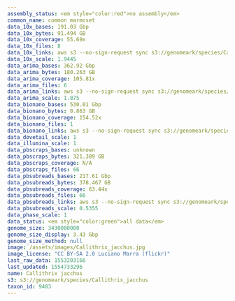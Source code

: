 ```yaml
---
assembly_status: <em style="color:red">no assembly</em>
common_name: common marmoset
data_10x_bases: 191.03 Gbp
data_10x_bytes: 91.494 GB
data_10x_coverage: 55.69x
data_10x_files: 8
data_10x_links: aws s3 --no-sign-request sync s3://genomeark/species/Callithrix_jacchus/mCalJac1/genomic_data/10x/ .<br>
data_10x_scale: 1.9445
data_arima_bases: 362.92 Gbp
data_arima_bytes: 180.263 GB
data_arima_coverage: 105.81x
data_arima_files: 6
data_arima_links: aws s3 --no-sign-request sync s3://genomeark/species/Callithrix_jacchus/mCalJac1/genomic_data/arima/ .<br>
data_arima_scale: 1.875
data_bionano_bases: 530.01 Gbp
data_bionano_bytes: 0.863 GB
data_bionano_coverage: 154.52x
data_bionano_files: 1
data_bionano_links: aws s3 --no-sign-request sync s3://genomeark/species/Callithrix_jacchus/mCalJac1/genomic_data/bionano/ .<br>
data_dovetail_scale: 1
data_illumina_scale: 1
data_pbscraps_bases: unknown
data_pbscraps_bytes: 321.309 GB
data_pbscraps_coverage: N/A
data_pbscraps_files: 66
data_pbsubreads_bases: 217.61 Gbp
data_pbsubreads_bytes: 378.467 GB
data_pbsubreads_coverage: 63.44x
data_pbsubreads_files: 66
data_pbsubreads_links: aws s3 --no-sign-request sync s3://genomeark/species/Callithrix_jacchus/mCalJac1/genomic_data/pacbio/ . --exclude "*scraps.bam"<br>
data_pbsubreads_scale: 0.5355
data_phase_scale: 1
data_status: <em style="color:green">all data</em>
genome_size: 3430000000
genome_size_display: 3.43 Gbp
genome_size_method: null
image: /assets/images/Callithrix_jacchus.jpg
image_license: "CC BY-SA 2.0 Luciano Marra (flickr)"
last_raw_data: 1553203166
last_updated: 1554733296
name: Callithrix jacchus
s3: s3://genomeark/species/Callithrix_jacchus
taxon_id: 9483
---
```

